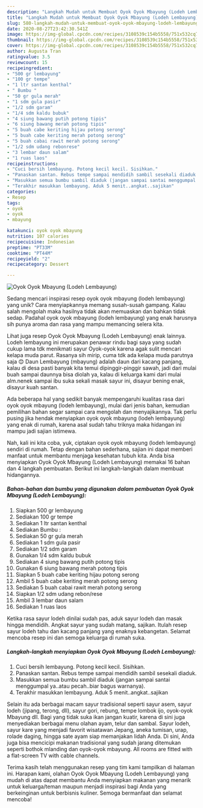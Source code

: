 ```yaml
---
description: "Langkah Mudah untuk Membuat Oyok Oyok Mbayung (Lodeh Lembayung) Anti Gagal"
title: "Langkah Mudah untuk Membuat Oyok Oyok Mbayung (Lodeh Lembayung) Anti Gagal"
slug: 580-langkah-mudah-untuk-membuat-oyok-oyok-mbayung-lodeh-lembayung-anti-gagal
date: 2020-08-27T23:42:30.541Z
image: https://img-global.cpcdn.com/recipes/3108539c154b5558/751x532cq70/oyok-oyok-mbayung-lodeh-lembayung-foto-resep-utama.jpg
thumbnail: https://img-global.cpcdn.com/recipes/3108539c154b5558/751x532cq70/oyok-oyok-mbayung-lodeh-lembayung-foto-resep-utama.jpg
cover: https://img-global.cpcdn.com/recipes/3108539c154b5558/751x532cq70/oyok-oyok-mbayung-lodeh-lembayung-foto-resep-utama.jpg
author: Augusta Tran
ratingvalue: 3.5
reviewcount: 15
recipeingredient:
- "500 gr lembayung"
- "100 gr tempe"
- "1 ltr santan kenthal"
- " Bumbu "
- "50 gr gula merah"
- "1 sdm gula pasir"
- "1/2 sdm garam"
- "1/4 sdm kaldu bubuk"
- "4 siung bawang putih potong tipis"
- "6 siung bawang merah potong tipis"
- "5 buah cabe keriting hijau potong serong"
- "5 buah cabe keriting merah potong serong"
- "5 buah cabai rawit merah potong serong"
- "1/2 sdm udang rebonrese"
- "3 lembar daun salam"
- "1 ruas laos"
recipeinstructions:
- "Cuci bersih lembayung. Potong kecil kecil. Sisihkan."
- "Panaskan santan. Rebus tempe sampai mendidih sambil sesekali diaduk."
- "Masukkan semua bumbu sambil diaduk (jangan sampai santai menggumpal ya..atau pecah..biar bagus warnanya)."
- "Terakhir masukkan lembayung. Aduk 5 menit..angkat..sajikan"
categories:
- Resep
tags:
- oyok
- oyok
- mbayung

katakunci: oyok oyok mbayung 
nutrition: 107 calories
recipecuisine: Indonesian
preptime: "PT33M"
cooktime: "PT44M"
recipeyield: "2"
recipecategory: Dessert

---
```



![Oyok Oyok Mbayung (Lodeh Lembayung)](https://img-global.cpcdn.com/recipes/3108539c154b5558/751x532cq70/oyok-oyok-mbayung-lodeh-lembayung-foto-resep-utama.jpg)

Sedang mencari inspirasi resep oyok oyok mbayung (lodeh lembayung) yang unik? Cara menyiapkannya memang susah-susah gampang. Kalau salah mengolah maka hasilnya tidak akan memuaskan dan bahkan tidak sedap. Padahal oyok oyok mbayung (lodeh lembayung) yang enak harusnya sih punya aroma dan rasa yang mampu memancing selera kita.

Lihat juga resep Oyok Oyok Mbayung (Lodeh Lembayung) enak lainnya. Lodeh lembayung ini merupakan penawar rindu bagi saya yang sudah cukup lama tdk menikmati sayur Oyok-oyok karena agak sulit mencari kelapa muda parut. Rasanya sih mirip, cuma tdk ada kelapa muda parutnya saja 😊 Daun Lembayung (mbayung) adalah daun dari kacang panjang, kalau di desa pasti banyak kita temui dipinggir-pinggir sawah, jadi dari mulai buah sampai daunnya bisa diolah ya, kalau di keluarga kami dari mulai alm.nenek sampai ibu suka sekali masak sayur ini, disayur bening enak, disayur kuah santan.

Ada beberapa hal yang sedikit banyak mempengaruhi kualitas rasa dari oyok oyok mbayung (lodeh lembayung), mulai dari jenis bahan, kemudian pemilihan bahan segar sampai cara mengolah dan menyajikannya. Tak perlu pusing jika hendak menyiapkan oyok oyok mbayung (lodeh lembayung) yang enak di rumah, karena asal sudah tahu triknya maka hidangan ini mampu jadi sajian istimewa.


Nah, kali ini kita coba, yuk, ciptakan oyok oyok mbayung (lodeh lembayung) sendiri di rumah. Tetap dengan bahan sederhana, sajian ini dapat memberi manfaat untuk membantu menjaga kesehatan tubuh kita. Anda bisa menyiapkan Oyok Oyok Mbayung (Lodeh Lembayung) memakai 16 bahan dan 4 langkah pembuatan. Berikut ini langkah-langkah dalam membuat hidangannya.

<!--inarticleads1-->

##### Bahan-bahan dan bumbu yang digunakan dalam pembuatan Oyok Oyok Mbayung (Lodeh Lembayung):

1. Siapkan 500 gr lembayung
1. Sediakan 100 gr tempe
1. Sediakan 1 ltr santan kenthal
1. Sediakan  Bumbu :
1. Sediakan 50 gr gula merah
1. Sediakan 1 sdm gula pasir
1. Sediakan 1/2 sdm garam
1. Gunakan 1/4 sdm kaldu bubuk
1. Sediakan 4 siung bawang putih potong tipis
1. Gunakan 6 siung bawang merah potong tipis
1. Siapkan 5 buah cabe keriting hijau potong serong
1. Ambil 5 buah cabe keriting merah potong serong
1. Sediakan 5 buah cabai rawit merah potong serong
1. Siapkan 1/2 sdm udang rebon/rese
1. Ambil 3 lembar daun salam
1. Sediakan 1 ruas laos


Ketika rasa sayur lodeh dinilai sudah pas, aduk sayur lodeh dan masak hingga mendidih. Angkat sayur yang sudah matang, sajikan. Itulah resep sayur lodeh tahu dan kacang panjang yang enaknya kebangetan. Selamat mencoba resep ini dan semoga keluarga di rumah suka. 

<!--inarticleads2-->

##### Langkah-langkah menyiapkan Oyok Oyok Mbayung (Lodeh Lembayung):

1. Cuci bersih lembayung. Potong kecil kecil. Sisihkan.
1. Panaskan santan. Rebus tempe sampai mendidih sambil sesekali diaduk.
1. Masukkan semua bumbu sambil diaduk (jangan sampai santai menggumpal ya..atau pecah..biar bagus warnanya).
1. Terakhir masukkan lembayung. Aduk 5 menit..angkat..sajikan


Selain itu ada berbagai macam sayur tradisional seperti sayur asem, sayur lodeh (jipang, terong, dll), sayur gori, rebung, tempe lombok ijo, oyok-oyok Mbayung dll. Bagi yang tidak suka ikan jangan kuatir, karena di sini juga menyediakan berbagai menu olahan ayam, telur dan sambal. Sayur lodeh, sayur kare yang menjadi favorit wisatawan Jepang, aneka tumisan, urap, rolade daging, hingga sate ayam siap memanjakan lidah Anda. Di sini, Anda juga bisa mencicipi makanan tradisional yang sudah jarang ditemukan seperti bothok mlanding dan oyok-oyok mbayung. All rooms are fitted with a flat-screen TV with cable channels. 

Terima kasih telah menggunakan resep yang tim kami tampilkan di halaman ini. Harapan kami, olahan Oyok Oyok Mbayung (Lodeh Lembayung) yang mudah di atas dapat membantu Anda menyiapkan makanan yang menarik untuk keluarga/teman maupun menjadi inspirasi bagi Anda yang berkeinginan untuk berbisnis kuliner. Semoga bermanfaat dan selamat mencoba!
